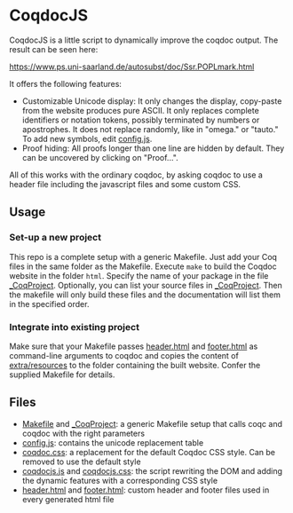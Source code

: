 # CoqdocJS

CoqdocJS is a little script to dynamically improve the coqdoc output.
The result can be seen here:

https://www.ps.uni-saarland.de/autosubst/doc/Ssr.POPLmark.html

It offers the following features:
- Customizable Unicode display:
	It only changes the display, copy-paste from the website produces pure ASCII.
	It only replaces complete identifiers or notation tokens, possibly terminated by numbers or apostrophes.
	It does not replace randomly, like in "omega." or "tauto."
	To add new symbols, edit [config.js](extra/resources/config.js).
- Proof hiding:
	All proofs longer than one line are hidden by default. They can be uncovered by clicking on "Proof...".

All of this works with the ordinary coqdoc, by asking coqdoc to use a header file including the javascript files and some custom CSS.

## Usage

### Set-up a new project

This repo is a complete setup with a generic Makefile. Just add your Coq files in the same folder as the Makefile.
Execute `make` to build the Coqdoc website in the folder `html`.
Specify the name of your package in the file [\_CoqProject](_CoqProject).
Optionally, you can list your source files in [\_CoqProject](_CoqProject).
Then the makefile will only build these files and the documentation will list them in the specified order.

### Integrate into existing project

Make sure that your Makefile passes [header.html](extra/header.html) and [footer.html](extra/footer.html) as command-line arguments to coqdoc and copies the content of [extra/resources](extra/resources) to the folder containing the built website. Confer the supplied Makefile for details.

## Files

- [Makefile](Makefile) and [\_CoqProject](_CoqProject): a generic Makefile setup that calls coqc and coqdoc with the right parameters
- [config.js](extra/resources/config.js): contains the unicode replacement table
- [coqdoc.css](extra/resources/coqdoc.css): a replacement for the default Coqdoc CSS style. Can be removed to use the default style
- [coqdocjs.js](extra/resources/coqdocjs.js) and [coqdocjs.css](extra/resources/coqdocjs.css): the script rewriting the DOM and adding the dynamic features with a corresponding CSS style
- [header.html](extra/header.html) and [footer.html](extra/footer.html): custom header and footer files used in every generated html file
